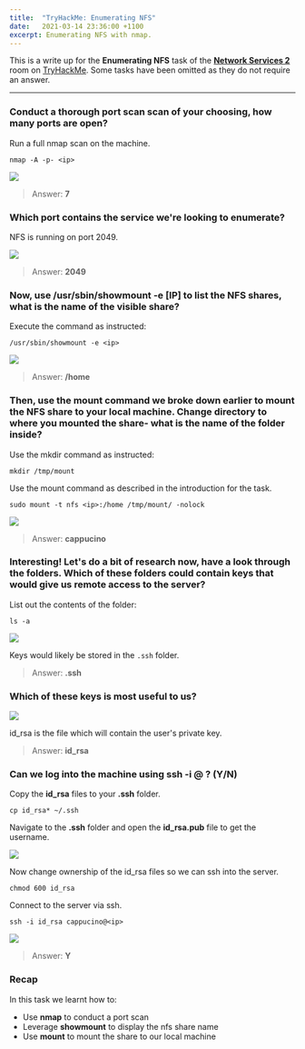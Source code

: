 ```yaml
---
title:  "TryHackMe: Enumerating NFS"
date:   2021-03-14 23:36:00 +1100
excerpt: Enumerating NFS with nmap.
---
```


This is a write up for the **Enumerating NFS** task of the [**Network Services 2**](https://tryhackme.com/room/networkservices2) room on [TryHackMe](https://tryhackme.com). Some tasks have been omitted as they do not require an answer.

***

### Conduct a thorough port scan scan of your choosing, how many ports are open?

Run a full nmap scan on the machine.

```
nmap -A -p- <ip>
```

<img src="{{ site.baseurl }}/assets/images/2021-03-14-enumerating-nfs/01-nmap.jpg">

> Answer: **7**

### Which port contains the service we're looking to enumerate?

NFS is running on port 2049.

<img src="{{ site.baseurl }}/assets/images/2021-03-14-enumerating-nfs/01-nmap.jpg">

> Answer: **2049**

### Now, use /usr/sbin/showmount -e [IP] to list the NFS shares, what is the name of the visible share?

Execute the command as instructed:

```
/usr/sbin/showmount -e <ip>
```

<img src="{{ site.baseurl }}/assets/images/2021-03-14-enumerating-nfs/02-showmount.jpg">

> Answer: **/home**

### Then, use the mount command we broke down earlier to mount the NFS share to your local machine. Change directory to where you mounted the share- what is the name of the folder inside?

Use the mkdir command as instructed:

```
mkdir /tmp/mount
```

Use the mount command as described in the introduction for the task.

```
sudo mount -t nfs <ip>:/home /tmp/mount/ -nolock
```

<img src="{{ site.baseurl }}/assets/images/2021-03-14-enumerating-nfs/03-mount.jpg">

> Answer: **cappucino**

### Interesting! Let's do a bit of research now, have a look through the folders. Which of these folders could contain keys that would give us remote access to the server?

List out the contents of the folder:

```
ls -a
```

<img src="{{ site.baseurl }}/assets/images/2021-03-14-enumerating-nfs/04-ls.jpg">

Keys would likely be stored in the ```.ssh``` folder.

> Answer: **.ssh**

### Which of these keys is most useful to us?

<img src="{{ site.baseurl }}/assets/images/2021-03-14-enumerating-nfs/05-id-rsa.jpg">

id_rsa is the file which will contain the user's private key.

> Answer: **id_rsa**

### Can we log into the machine using ssh -i <key-file> <username>@<ip> ? (Y/N)

Copy the **id_rsa** files to your **.ssh** folder.

```
cp id_rsa* ~/.ssh
```

Navigate to the **.ssh** folder and open the **id_rsa.pub** file to get the username.

<img src="{{ site.baseurl }}/assets/images/2021-03-14-enumerating-nfs/06-copy.jpg">

Now change ownership of the id_rsa files so we can ssh into the server.

```
chmod 600 id_rsa
```

Connect to the server via ssh.

```
ssh -i id_rsa cappucino@<ip>
```

<img src="{{ site.baseurl }}/assets/images/2021-03-14-enumerating-nfs/07-ssh.jpg">

> Answer: **Y**

### Recap

In this task we learnt how to:
 * Use **nmap** to conduct a port scan
 * Leverage **showmount** to display the nfs share name
 * Use **mount** to mount the share to our local machine